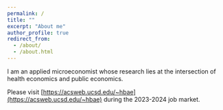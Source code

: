 ```yaml
---
permalink: /
title: ""
excerpt: "About me"
author_profile: true
redirect_from: 
  - /about/
  - /about.html
---
```



I am an applied microeconomist whose research lies at the intersection of health economics and public economics.

Please visit [https://acsweb.ucsd.edu/~hbae](https://acsweb.ucsd.edu/~hbae) during the 2023-2024 job market.


<!--
[Curriculum Vitae](https://drive.google.com/file/d/1BGDjd2L6y94iG0cASbyH4p1C_4l2hXax/view?usp=sharing) <br/>  
 ### Research interests
Health Economics, Public Finance, Labor Economics  
<br/>  

  
### Contact Information
Department of Economics  
University of California, San Diego  
9500 Gilman Drive  
La Jolla, CA 92093-0508  
hbae@ucsd.edu  

------
### Working Papers
[Dependent Insurance Coverage and Parental Job Mobility: Evidence from the Affordable Care Act](https://drive.google.com/file/d/1Ug0I3FoB3KRlzlfQ6twlaqStWNm8aQSo/view?usp=sharing), *submitted* <br> 
&nbsp;&nbsp; Joint with [Katherine Meckel](https://sites.google.com/view/katherinemeckel/home) and [Maggie Shi](https://www.maggie-shi.com/) <br> 
&nbsp;&nbsp; [NBER Working Paper](https://www.nber.org/papers/w30200) 

<br/>

### Publications
[The First Remote Monitoring Experience in South Korea: Results of a Remote-Care Study](https://academic.oup.com/europace/article/25/6/euad150/7192809)  <br> 
&nbsp;&nbsp; Joint with [YouMi Hwang](https://www.cmcvincent.or.kr/page/en/doctor/91/D0000323)  <br> 
&nbsp;&nbsp; *EP Europace*, 25(6), June 2023.

[Changes in Early Labor Market Outcomes of among Young College Graduates in South Korea](https://journals.sagepub.com/doi/abs/10.1177/0002716220906779)   <br> 
&nbsp;&nbsp; Joint with [Jaesung Choi](https://sites.google.com/site/jaesungchoiecon/)  <br> 
&nbsp;&nbsp; *The ANNALS of the American Academy of Political and Social Science*, 688(1), 115–136, April 2020  

[Analysis on the Supply of Private Supplementary Education in Seoul Using Administrative Data on Hagwon](https://www.kci.go.kr/kciportal/ci/sereArticleSearch/ciSereArtiView.kci?sereArticleSearchBean.artiId=ART002136588)  <br> 
&nbsp;&nbsp; Joint with Sanggyun Moon & [Jaesung Choi](https://sites.google.com/site/jaesungchoiecon/)  <br> 
&nbsp;&nbsp; *Survey Research*, 17(3), 81-108, August 2016 (in Korean) <br> 
&nbsp;&nbsp; <sub> Media coverage: Kyunghyang (경향신문) [1](https://v.daum.net/v/XYdrXz6hpO), [2](https://www.khan.co.kr/national/national-general/article/202211201613001)  </sub>	
--->

